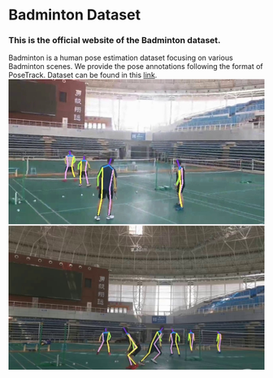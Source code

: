 # Badminton Dataset
### This is the official website of the Badminton dataset. 
Badminton is a human pose estimation dataset focusing on various Badminton scenes. We provide the pose annotations following the format of PoseTrack.
 Dataset can be found in this [link](https://drive.google.com/drive/folders/1YJQfSAPPlL0LXkkdnCBX_bmOsbBTtwUU).
![这是图片](./20.jpg) ![这是图片](./40.jpg)

